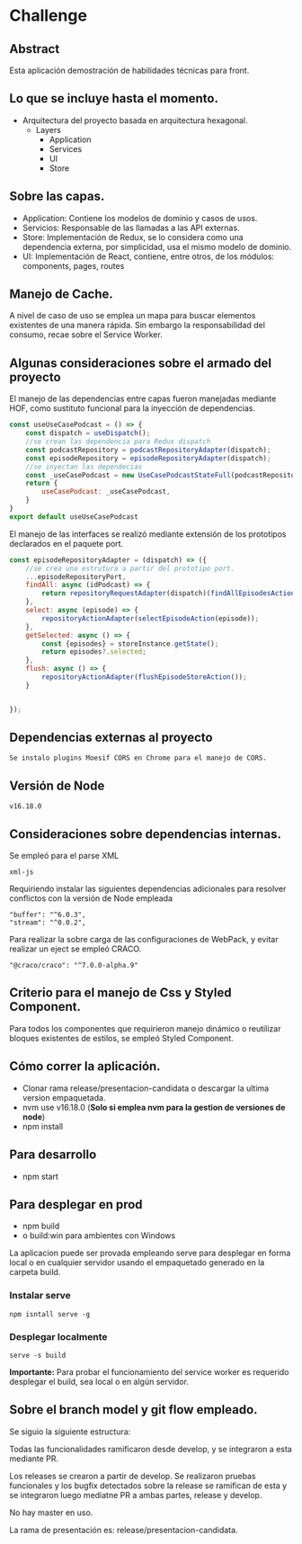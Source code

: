 # Challenge 
## Abstract

Esta aplicación demostración de habilidades técnicas para front.

## Lo que se incluye hasta el momento.

* Arquitectura del proyecto basada en arquitectura hexagonal.
  * Layers
    * Application
    * Services
    * UI
    * Store
## Sobre las capas.
  * Application: Contiene los modelos de dominio y casos de usos.
  * Servicios: Responsable de las llamadas a las API externas.
  * Store: Implementación de Redux, se lo considera como una dependencia externa, por simplicidad, usa el mismo modelo
de dominio.
  * UI: Implementación de React, contiene, entre otros, de los módulos: components, pages, routes 

## Manejo de Cache.
A nivel de caso de uso se emplea un mapa para buscar elementos existentes de una manera rápida.
Sin embargo la responsabilidad del consumo, recae sobre el Service Worker.

## Algunas consideraciones sobre el armado del proyecto
El manejo de las dependencias entre capas fueron manejadas mediante HOF, como sustituto funcional para la inyección de dependencias.

```javascript
const useUseCasePodcast = () => {
    const dispatch = useDispatch();
    //se crean las dependencia para Redux dispatch
    const podcastRepository = podcastRepositoryAdapter(dispatch);
    const episodeRepository = episodeRepositoryAdapter(dispatch);
    //se inyectan las dependecias
    const _useCasePodcast = new UseCasePodcastStateFull(podcastRepository, episodeRepository)
    return {
        useCasePodcast: _useCasePodcast,
    }
}
export default useUseCasePodcast
```
El manejo de las interfaces se realizó mediante extensión de los prototipos declarados en el paquete port.


```javascript
const episodeRepositoryAdapter = (dispatch) => ({
    //se crea una estrutura a partir del prototipo port.
    ...episodeRepositoryPort,
    findAll: async (idPodcast) => {
        return repositoryRequestAdapter(dispatch)(findAllEpisodesAction(idPodcast))
    },
    select: async (episode) => {
        repositoryActionAdapter(selectEpisodeAction(episode));
    },
    getSelected: async () => {
        const {episodes} = storeInstance.getState();
        return episodes?.selected;
    },
    flush: async () => {
        repositoryActionAdapter(flushEpisodeStoreAction());
    }


});
```

## Dependencias externas al proyecto
    Se instalo plugins Moesif CORS en Chrome para el manejo de CORS.

## Versión de Node
    v16.18.0
## Consideraciones sobre dependencias internas.
Se empleó para el parse XML

    xml-js
Requiriendo instalar las siguientes dependencias adicionales para resolver conflictos con la versión de Node empleada
    
    "buffer": "^6.0.3",
    "stream": "^0.0.2",    
Para realizar la sobre carga de las configuraciones de WebPack, y evitar realizar un eject se empleó CRACO.

    "@craco/craco": "^7.0.0-alpha.9"

## Criterio para el manejo de Css y Styled Component.
Para todos los componentes que requirieron manejo dinámico o reutilizar bloques existentes de estilos,
se empleó Styled Component.



## Cómo correr la aplicación.
* Clonar rama release/presentacion-candidata o descargar la ultima version empaquetada.
* nvm use v16.18.0 (**Solo si emplea nvm para la gestion de versiones de node**)
* npm install


## Para desarrollo
* npm start


## Para desplegar en prod
* npm build
*  o build:win para ambientes con Windows

La aplicacion puede ser provada empleando serve para desplegar en forma local o en cualquier servidor usando
el empaquetado generado en la carpeta build.

### Instalar serve
    npm isntall serve -g
### Desplegar localmente
    
    serve -s build

**Importante:** Para probar el funcionamiento del service worker es requerido desplegar el build, sea local o
en algún servidor.

## Sobre el branch model y git flow empleado.
Se siguio la siguiente estructura:

Todas las funcionalidades ramificaron desde develop, y se integraron a esta mediante PR. 

Los releases se crearon a partir de develop.
Se realizaron pruebas funcionales y los bugfix detectados sobre la release se ramifican de esta y se integraron luego
mediatne PR a ambas partes, release y develop.

No hay master en uso.

La rama de presentación es: release/presentacion-candidata.
